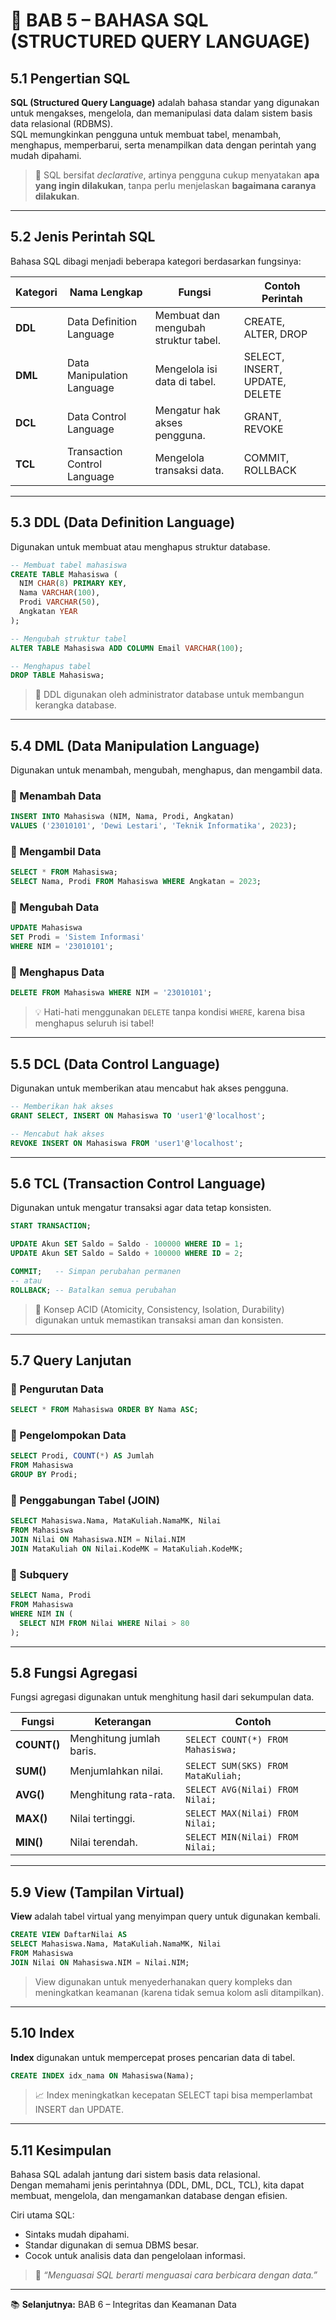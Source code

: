 # 💾 BAB 5 – BAHASA SQL (STRUCTURED QUERY LANGUAGE)

## 5.1 Pengertian SQL
**SQL (Structured Query Language)** adalah bahasa standar yang digunakan untuk mengakses, mengelola, dan memanipulasi data dalam sistem basis data relasional (RDBMS).  
SQL memungkinkan pengguna untuk membuat tabel, menambah, menghapus, memperbarui, serta menampilkan data dengan perintah yang mudah dipahami.

> 🧠 SQL bersifat *declarative*, artinya pengguna cukup menyatakan **apa yang ingin dilakukan**, tanpa perlu menjelaskan **bagaimana caranya dilakukan**.

---

## 5.2 Jenis Perintah SQL
Bahasa SQL dibagi menjadi beberapa kategori berdasarkan fungsinya:

| Kategori | Nama Lengkap | Fungsi | Contoh Perintah |
|-----------|---------------|---------|-----------------|
| **DDL** | Data Definition Language | Membuat dan mengubah struktur tabel. | CREATE, ALTER, DROP |
| **DML** | Data Manipulation Language | Mengelola isi data di tabel. | SELECT, INSERT, UPDATE, DELETE |
| **DCL** | Data Control Language | Mengatur hak akses pengguna. | GRANT, REVOKE |
| **TCL** | Transaction Control Language | Mengelola transaksi data. | COMMIT, ROLLBACK |

---

## 5.3 DDL (Data Definition Language)
Digunakan untuk membuat atau menghapus struktur database.

```sql
-- Membuat tabel mahasiswa
CREATE TABLE Mahasiswa (
  NIM CHAR(8) PRIMARY KEY,
  Nama VARCHAR(100),
  Prodi VARCHAR(50),
  Angkatan YEAR
);

-- Mengubah struktur tabel
ALTER TABLE Mahasiswa ADD COLUMN Email VARCHAR(100);

-- Menghapus tabel
DROP TABLE Mahasiswa;
```

> 📘 DDL digunakan oleh administrator database untuk membangun kerangka database.

---

## 5.4 DML (Data Manipulation Language)
Digunakan untuk menambah, mengubah, menghapus, dan mengambil data.

### 🔹 Menambah Data
```sql
INSERT INTO Mahasiswa (NIM, Nama, Prodi, Angkatan)
VALUES ('23010101', 'Dewi Lestari', 'Teknik Informatika', 2023);
```

### 🔹 Mengambil Data
```sql
SELECT * FROM Mahasiswa;
SELECT Nama, Prodi FROM Mahasiswa WHERE Angkatan = 2023;
```

### 🔹 Mengubah Data
```sql
UPDATE Mahasiswa
SET Prodi = 'Sistem Informasi'
WHERE NIM = '23010101';
```

### 🔹 Menghapus Data
```sql
DELETE FROM Mahasiswa WHERE NIM = '23010101';
```

> 💡 Hati-hati menggunakan `DELETE` tanpa kondisi `WHERE`, karena bisa menghapus seluruh isi tabel!

---

## 5.5 DCL (Data Control Language)
Digunakan untuk memberikan atau mencabut hak akses pengguna.

```sql
-- Memberikan hak akses
GRANT SELECT, INSERT ON Mahasiswa TO 'user1'@'localhost';

-- Mencabut hak akses
REVOKE INSERT ON Mahasiswa FROM 'user1'@'localhost';
```

---

## 5.6 TCL (Transaction Control Language)
Digunakan untuk mengatur transaksi agar data tetap konsisten.

```sql
START TRANSACTION;

UPDATE Akun SET Saldo = Saldo - 100000 WHERE ID = 1;
UPDATE Akun SET Saldo = Saldo + 100000 WHERE ID = 2;

COMMIT;   -- Simpan perubahan permanen
-- atau
ROLLBACK; -- Batalkan semua perubahan
```

> 🎯 Konsep ACID (Atomicity, Consistency, Isolation, Durability) digunakan untuk memastikan transaksi aman dan konsisten.

---

## 5.7 Query Lanjutan

### 🔹 Pengurutan Data
```sql
SELECT * FROM Mahasiswa ORDER BY Nama ASC;
```

### 🔹 Pengelompokan Data
```sql
SELECT Prodi, COUNT(*) AS Jumlah
FROM Mahasiswa
GROUP BY Prodi;
```

### 🔹 Penggabungan Tabel (JOIN)
```sql
SELECT Mahasiswa.Nama, MataKuliah.NamaMK, Nilai
FROM Mahasiswa
JOIN Nilai ON Mahasiswa.NIM = Nilai.NIM
JOIN MataKuliah ON Nilai.KodeMK = MataKuliah.KodeMK;
```

### 🔹 Subquery
```sql
SELECT Nama, Prodi
FROM Mahasiswa
WHERE NIM IN (
  SELECT NIM FROM Nilai WHERE Nilai > 80
);
```

---

## 5.8 Fungsi Agregasi
Fungsi agregasi digunakan untuk menghitung hasil dari sekumpulan data.

| Fungsi | Keterangan | Contoh |
|---------|-------------|--------|
| **COUNT()** | Menghitung jumlah baris. | `SELECT COUNT(*) FROM Mahasiswa;` |
| **SUM()** | Menjumlahkan nilai. | `SELECT SUM(SKS) FROM MataKuliah;` |
| **AVG()** | Menghitung rata-rata. | `SELECT AVG(Nilai) FROM Nilai;` |
| **MAX()** | Nilai tertinggi. | `SELECT MAX(Nilai) FROM Nilai;` |
| **MIN()** | Nilai terendah. | `SELECT MIN(Nilai) FROM Nilai;` |

---

## 5.9 View (Tampilan Virtual)
**View** adalah tabel virtual yang menyimpan query untuk digunakan kembali.

```sql
CREATE VIEW DaftarNilai AS
SELECT Mahasiswa.Nama, MataKuliah.NamaMK, Nilai
FROM Mahasiswa
JOIN Nilai ON Mahasiswa.NIM = Nilai.NIM;
```

> View digunakan untuk menyederhanakan query kompleks dan meningkatkan keamanan (karena tidak semua kolom asli ditampilkan).

---

## 5.10 Index
**Index** digunakan untuk mempercepat proses pencarian data di tabel.

```sql
CREATE INDEX idx_nama ON Mahasiswa(Nama);
```

> 📈 Index meningkatkan kecepatan SELECT tapi bisa memperlambat INSERT dan UPDATE.

---

## 5.11 Kesimpulan
Bahasa SQL adalah jantung dari sistem basis data relasional.  
Dengan memahami jenis perintahnya (DDL, DML, DCL, TCL), kita dapat membuat, mengelola, dan mengamankan database dengan efisien.

Ciri utama SQL:
- Sintaks mudah dipahami.  
- Standar digunakan di semua DBMS besar.  
- Cocok untuk analisis data dan pengelolaan informasi.  

> 💾 *“Menguasai SQL berarti menguasai cara berbicara dengan data.”*

---

📚 **Selanjutnya:** BAB 6 – Integritas dan Keamanan Data
